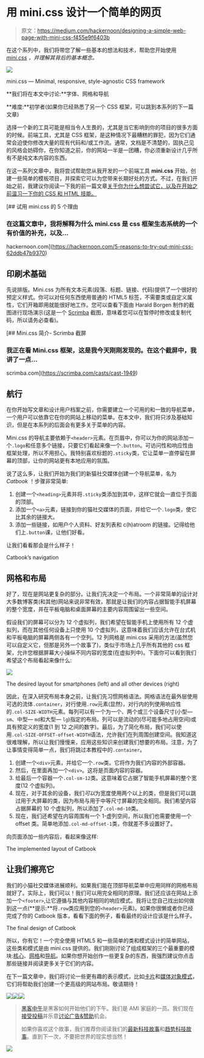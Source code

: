 # 用 mini.css 设计一个简单的网页

> 原文：<https://medium.com/hackernoon/designing-a-simple-web-page-with-mini-css-f455e9f6403b>

在这个系列中，我们将带您了解一些基本的想法和技术，帮助您开始使用 [*mini.css*](http://minicss.org) *，并理解其背后的基本概念。*

![](img/a14793da78c86d6be9c229896e841815.png)

mini.css — Minimal, responsive, style-agnostic CSS framework

**我们将在本文中讨论:**字体、网格和导航

**难度:**初学者(如果你已经熟悉了另一个 CSS 框架，可以跳到本系列的下一篇文章)

选择一个新的工具可能是相当令人生畏的，尤其是当它影响到你的项目的很多方面的时候。前端工具，尤其是 CSS 框架，是这种情况下最糟糕的罪犯，因为它们通常会迫使你修改大量的现有代码和/或工作流。通常，文档是不清楚的，固执己见的风格会妨碍你，在你知道之前，你的网站一半是一团糟，你必须重新设计几乎所有不是纯文本内容的东西。

在这一系列文章中，我将尝试帮助您从我开发的一个前端工具 **mini.css** 开始，创建一些简单的模板项目，并探索它可以为您带来长期好处的方式。不过，在我们开始之前，我建议你阅读一下我的前一篇文章[关于你为什么想尝试它，以及在开始之前温习一下你的 CSS 和 HTML 技能。](https://hackernoon.com/5-reasons-to-try-out-mini-css-62ddb47b9370)

[](https://hackernoon.com/5-reasons-to-try-out-mini-css-62ddb47b9370) [## 试用 mini.css 的 5 个理由

### 在这篇文章中，我将解释为什么 mini.css 是 css 框架生态系统的一个有价值的补充，以及…

hackernoon.com](https://hackernoon.com/5-reasons-to-try-out-mini-css-62ddb47b9370) 

## 印刷术基础

先说排版。Mini.css 为所有文本元素(段落、标题、链接、代码)提供了一个很好的预定义样式。你可以对任何东西使用普通的 HTML5 标签，不需要类或自定义属性，它们开箱即用就能很好地工作。您可以查看下面由 Harald Borgen 制作的截图进行现场演示(这是一个 [Scrimba](https://scrimba.com/) 截图，意味着您可以在暂停时修改或复制代码，所以请务必查看)。

 [## Mini.css 简介- Scrimba 截屏

### 我正在看 Mini.css 框架，这是我今天刚刚发现的。在这个截屏中，我讲了一点…

scrimba.com](https://scrimba.com/casts/cast-1949) 

## 航行

在你开始写文章和设计用户档案之前，你需要建立一个可用的和一致的导航菜单，一个用户可以依靠它在你的网站上移动的菜单。在本文中，我们将只涉及基础知识，但是在本系列的后面会有更多关于菜单的内容。

Mini.css 的导航主要依赖于`<header>`元素。在页眉中，你可以为你的网站添加一个`.logo`和任意多个链接，只要它们看起来像一个`.button`。可访问性和响应性由框架处理，所以不用担心。我特别喜欢标题的`.sticky`类，它让菜单一直停留在屏幕的顶部，让你的网站更有本地应用的氛围。

说了这么多，让我们开始为我们的新猫社交媒体创建一个导航菜单，名为 *Catbook* ！步骤非常简单:

1.  创建一个`<heading>`元素并将`.sticky`类添加到其中，这样它就会一直位于页面的顶部。
2.  添加一个`<a>`元素，链接到你的猫社交媒体的页面，并给它一个`.logo`类，使它比其余的链接大。
3.  添加一些链接，如用户个人资料、好友列表和 c(h)atroom 的链接。记得给他们上`.button`课，让他们好看。

让我们看看那会是什么样子！

Catbook’s navigation

## 网格和布局

好了，现在是网站更复杂的部分。让我们先决定一个布局。一个非常简单的设计对大多数博客类(和其他)网站来说非常有效，那就是让我们的内容占据智能手机屏幕的整个宽度，并在平板电脑和桌面屏幕的主要内容周围留出一些空间。

假设我们的屏幕可以分为 12 个虚拟列，我们希望在智能手机上使用所有 12 个虚拟列，而在其他任何设备上只使用 10 个虚拟列，这意味着我们应该允许在台式机和平板电脑的屏幕两侧各有一个空列。12 列网格是 mini.css 采用的方法(虽然您可以自定义它，但那是另外一个故事了)，类似于市场上几乎所有其他的 css 框架，允许您根据屏幕大小操纵不同内容的宽度(在虚拟列中)。下面你可以看到我们希望这个布局看起来像什么:

![](img/0989c4a879acb7e428119fd78af6c2ff.png)

The desired layout for smartphones (left) and all other devices (right)

因此，在深入研究布局本身之前，让我们先习惯网格语法。网格语法在最外层使用可选的流体`.container`，对行使用`.row`元素(显然)，对行内的列使用响应性的`.col-SIZE-WIDTH`元素。每列可以有一个为一个、两个或三个设备尺寸(小型— `sm`、中型— `md`和大型— `lg`)指定的布局。列可以是流动的(尽可能多地占用空间)或具有预定义的宽度(1 到 12 之间的数字)。最后，为了简化布局，我们可以使用`.col-SIZE-OFFSET-offset-WIDTH`语法，允许我们在列周围创建空间。我知道这很难理解，所以让我们慢慢来，应用这些知识来创建我们想要的布局。注意，为了让事情变得简单一点，我们将跳过本教程中的`.container`。

1.  创建一个`<div>`元素，并给它一个`.row`类。它将作为我们内容的外部容器。
2.  然后，在里面再加一个`<div>`。这将是页面内容的容器。
3.  给最后一个容器一个`.col-sm-12`类。这意味着它占据了智能手机屏幕的整个宽度(12 个虚拟列)。
4.  现在，对于其余的设备，我们*可以*为宽度使用两个以上的类，但是我们可以跳过用于大屏幕的类，因为布局与用于中等尺寸屏幕的完全相同。我们希望内容占据屏幕的 10 个虚拟列，所以添加了`.col-md-10`类。
5.  现在，我们还希望在内容周围有一个 1-虚列空间，所以我们也需要使用一个 offset 类。简单地添加`.col-md-offset-1`类，你就差不多设置好了。

向页面添加一些内容后，看起来像这样:

The implemented layout of Catbook

## 让我们擦亮它

我们的小猫社交媒体进展顺利。如果我们能在顶部导航菜单中应用同样的网格布局就好了。实际上，我们可以！我们可以用完全相同的原理。我们还应该在网站上添加一个`<footer>`,让它遵循与其他内容相同的响应模式。我将让您自己找出如何做到这一点(**提示:**将`.row`类应用到您的`<header>`元素)。如果你很懒或者你已经完成了你的 Catbook 版本，看看下面的例子，看看最终的设计应该是什么样子。

The final design of Catbook

所以，你有它！一个完全使用 HTML5 和一些简单的类和模式设计的简单网站，这些类和模式是由 mini.css 提供的。我们刚刚讨论了组成框架的三个最重要的模块:[核心](http://minicss.org/core)、[网格](http://minicss.org/grid)和[导航](http://minicss.org/navigation)。如果你想开始创作一些更复杂的东西，我强烈建议你点击那些链接并阅读更多关于它们的内容。

在下一篇文章中，我们将讨论一些更有趣的表示模式，比如[卡片](http://minicss.org/card)和[媒体对象模式](http://minicss.org/grid#media-object)，它们将帮助我们创建一个更高级的网站布局。敬请期待！

[![](img/50ef4044ecd4e250b5d50f368b775d38.png)](http://bit.ly/HackernoonFB)[![](img/979d9a46439d5aebbdcdca574e21dc81.png)](https://goo.gl/k7XYbx)[![](img/2930ba6bd2c12218fdbbf7e02c8746ff.png)](https://goo.gl/4ofytp)

> [黑客中午](http://bit.ly/Hackernoon)是黑客如何开始他们的下午。我们是 AMI 家庭的一员。我们现在[接受投稿](http://bit.ly/hackernoonsubmission)并乐意[讨论广告&赞助](mailto:partners@amipublications.com)机会。
> 
> 如果你喜欢这个故事，我们推荐你阅读我们的[最新科技故事](http://bit.ly/hackernoonlatestt)和[趋势科技故事](https://hackernoon.com/trending)。直到下一次，不要把世界的现实想当然！

![](img/be0ca55ba73a573dce11effb2ee80d56.png)
